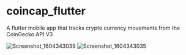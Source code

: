 # coincap_flutter

 A flutter mobile app that tracks crypto currency movements from the CoinGecko API V3

![Screenshot_1604343039](https://user-images.githubusercontent.com/32065713/97907175-de3ba600-1d12-11eb-828b-19da07bdbfb0.png)
![Screenshot_1604343035](https://user-images.githubusercontent.com/32065713/97907182-e0056980-1d12-11eb-81df-6834b28d5ea0.png)
